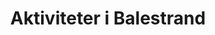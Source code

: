 ---
# HUGO
menu:
  main:
    weight: 3
    name: Aktiviteter

# SEO
ogImage: /images/B67I4877-min.jpg

# CONTENT
title: Aktiviteter i Balestrand
intro: Den første turisten kom til Balestrand for over 100 år siden, tiltrukket av høye fjell og dype fjorder. Det lille tettstedet har siden blitt et attraktivt reisemål for mennesker over hele verden. Under har vi liste opp noen aktiviteter og steder vi synes du bør vurdere.
description: Balestrand har mye å tilby deg som besøkende. Enten du reiser alene, eller i gruppe. Her er alt fra kulturvandring langs sjøkanten til fjord safari, tett på omgivelsene. Sognefjord akvarium, Reiselivsmuseum og mer. Møt lokale mennesker, fiskere eller kunstnere. Det er mye å velge mellom.
activeties:
- title: Balestrand Adventure
  desc: Balestrand adventures are an experience provider in Balestrand, in the heart of the Sognefjord region. They sell down-to-earth experiences based on the history and nature of the Sognefjord. 
  homepage: https://www.balestrandadventure.no
  images:
      - src: /images/BHCKTHm-16_9-s.jpg
        alt: rib fjord tur guide
  button: Gå til nettsted >
  source: balestrandadventure.no

- title: Balestrand Fjord Angling
  desc: Experience more than just fishing. Stunning vistas around every corner, as far as eye can see. Culture. Educational. High mountains, Running water & Clean Air...
  homepage: https://www.balestrandfjordangling.com
  images:
      - src: /images/B67I4877-min.jpg
        alt: fiske balestrand fiskebåt fisketur
  button: Gå til nettsted >
  source: balestrandfjordangling.com

- title: Utsikten
  desc: Fra Balestrand og 40 minutters kjøretid finner du det spektakulere utsiktpunktet på Gaularfjellet.
  homepage: https://goo.gl/maps/8Hxim3bHPJMgEdqBA
  images:
      - src: /images/utsikten.jpeg
        alt: gaularfjellet utsikten balestrand
  button: Få veibeskrivelse >
  source: nasjonaleturistveger.no

- title: Balestrand Badelagune
  desc: Kort gangavstand fra våre leiligheter finner du Balestrand badelagune. Badelagunen er et familievennlig område hvor barn og voksne kan bade og slappe av.
  homepage: https://goo.gl/maps/j4QFtcGzUHAtWaVe6
  images:
      - src: /images/badelagunen.png
        alt: balestrand badeplass badelagune
  button: Få veibeskrivelse >

- title: Balestrand Cider House
  desc: Balestrand cider house is located in Balestrand, a small walk from the pier and Kviknes Hotel. Balholm is their brand for fruit and berry drinks - cooked with a large portion of passion! In the summer, you can join in the tasting of cider and learn how to distill or cook sparkling cider in the traditional way. You can shop in the farm shop or have a meal in the restaurant.
  homepage: https://www.ciderhuset.no
  images:
      - src: /images/ciderhuset.jpg
        alt: lokal mat cider tradisjon balestrand
  button: Gå til nettsted >
  source: ciderhuset.no

- title: Hiking
  desc: Balestrand has wonderful hiking trails for those who either want a longer hike to Raudmelen, or fantastic Keipen, or for those who want a short trip to Orrabenken. In the web link below you will find a nice overview of local hiking trails.
  homepage: /images/balestrand_hiking_map.pdf
  images:
      - src: /images/balestrand_hiking.jpg
        alt: balestrand tur natursti utsikt fjelltopp topptur
  button: Last ned turkart
  source: sognefjord.no

---